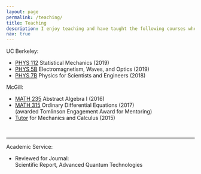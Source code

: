 ```yaml
---
layout: page
permalink: /teaching/
title: Teaching
description: I enjoy teaching and have taught the following courses where I led dicussion sessions.
nav: true
---
```


<!-- For now, this page is assumed to be a static description of your courses. You can convert it to a collection similar to `_projects/` so that you can have a dedicated page for each course.

Organize your courses by years, topics, or universities, however you like! -->

UC Berkeley: <br>
- <a href="https://sps.berkeley.edu/wiki/index.php?title=Physics_112">PHYS 112</a> Statistical Mechanics (2019)<br>
- <a href="https://sps.berkeley.edu/wiki/index.php?title=Physics_5B">PHYS 5B</a> Electromagnetism, Waves, and Optics (2019)<br>
- <a href="https://sps.berkeley.edu/wiki/index.php?title=Physics_7B">PHYS 7B</a> Physics for Scientists and Engineers (2018)<br>

McGill: <br>
- <a href="https://www.mcgill.ca/study/2021-2022/courses/math-235">MATH 235</a> Abstract Algebra I (2016) <br> 
- <a href="https://www.mcgill.ca/study/2021-2022/courses/math-315">MATH 315</a> Ordinary Differential Equations (2017)<br>
(awarded Tomlinson Engagement Award for Mentoring)<br>
- <a href="http://peertutors.sus.mcgill.ca/">Tutor</a> for Mechanics and Calculus (2015)<br>
<br>

---

Academic Service: <br>
- Reviewed for Journal: <br>
Scientific Report, Advanced Quantum Technologies
